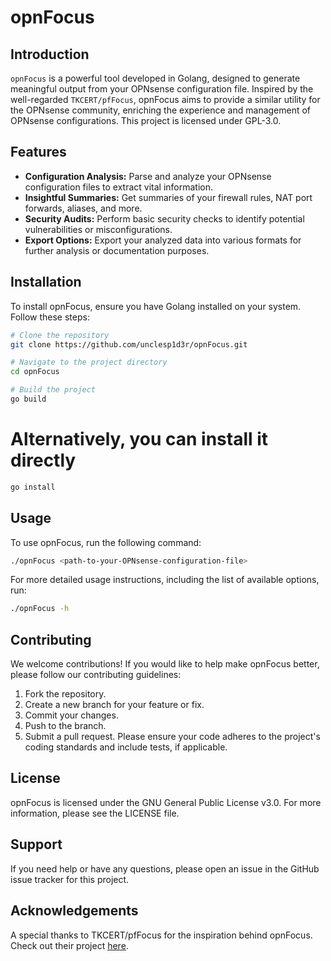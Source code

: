 # opnFocus

## Introduction

`opnFocus` is a powerful tool developed in Golang, designed to generate meaningful output from your OPNsense configuration file. Inspired by the well-regarded `TKCERT/pfFocus`, opnFocus aims to provide a similar utility for the OPNsense community, enriching the experience and management of OPNsense configurations. This project is licensed under GPL-3.0.

## Features

- **Configuration Analysis:** Parse and analyze your OPNsense configuration files to extract vital information.
- **Insightful Summaries:** Get summaries of your firewall rules, NAT port forwards, aliases, and more.
- **Security Audits:** Perform basic security checks to identify potential vulnerabilities or misconfigurations.
- **Export Options:** Export your analyzed data into various formats for further analysis or documentation purposes.

## Installation

To install opnFocus, ensure you have Golang installed on your system. Follow these steps:

```bash
# Clone the repository
git clone https://github.com/unclesp1d3r/opnFocus.git

# Navigate to the project directory
cd opnFocus

# Build the project
go build
```

# Alternatively, you can install it directly

```bash
go install
```

## Usage

To use opnFocus, run the following command:

```bash
./opnFocus <path-to-your-OPNsense-configuration-file>
```

For more detailed usage instructions, including the list of available options, run:

```bash
./opnFocus -h
```

## Contributing

We welcome contributions! If you would like to help make opnFocus better, please follow our contributing guidelines:

1. Fork the repository.
2. Create a new branch for your feature or fix.
3. Commit your changes.
4. Push to the branch.
5. Submit a pull request.
   Please ensure your code adheres to the project's coding standards and include tests, if applicable.

## License

opnFocus is licensed under the GNU General Public License v3.0. For more information, please see the LICENSE file.

## Support

If you need help or have any questions, please open an issue in the GitHub issue tracker for this project.

## Acknowledgements

A special thanks to TKCERT/pfFocus for the inspiration behind opnFocus. Check out their project [here](https://github.com/TKCERT/pfFocus).
